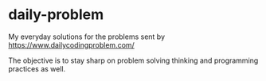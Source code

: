 # daily-problem

My everyday solutions for the problems sent by https://www.dailycodingproblem.com/

The objective is to stay sharp on problem solving thinking and programming practices as well.
